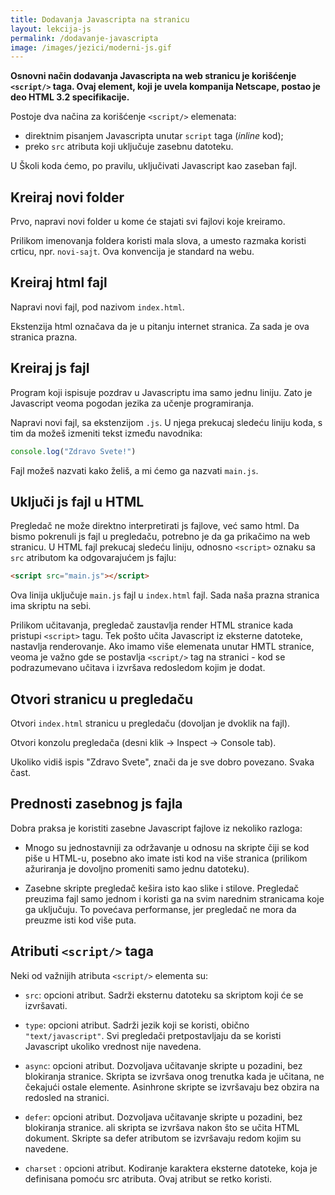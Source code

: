 ```yaml
---
title: Dodavanja Javascripta na stranicu
layout: lekcija-js
permalink: /dodavanje-javascripta
image: /images/jezici/moderni-js.gif
---
```


**Osnovni način dodavanja Javascripta na web stranicu je korišćenje `<script/>` taga. Ovaj element, koji je uvela kompanija Netscape, postao je deo HTML 3.2 specifikacije.**

Postoje dva načina za korišćenje `<script/>` elemenata:
- direktnim pisanjem Javascripta unutar `script` taga (*inline* kod);
- preko `src` atributa koji uključuje zasebnu datoteku.

U Školi koda ćemo, po pravilu, uključivati Javascript kao zaseban fajl.

## Kreiraj novi folder

Prvo, napravi novi folder u kome će stajati svi fajlovi koje kreiramo. 

Prilikom imenovanja foldera koristi mala slova, a umesto razmaka koristi crticu, npr. `novi-sajt`. Ova konvencija je standard na webu.

## Kreiraj html fajl

Napravi novi fajl, pod nazivom `index.html`. 

Ekstenzija html označava da je u pitanju internet stranica. Za sada je ova stranica prazna.

## Kreiraj js fajl

Program koji ispisuje pozdrav u Javascriptu ima samo jednu liniju. Zato je Javascript veoma pogodan jezika za učenje programiranja.

Napravi novi fajl, sa ekstenzijom `.js`. U njega prekucaj sledeću liniju koda, s tim da možeš izmeniti tekst između navodnika: 

```js
console.log("Zdravo Svete!")
```

Fajl možeš nazvati kako želiš, a mi ćemo ga nazvati `main.js`. 

## Uključi js fajl u HTML

Pregledač ne može direktno interpretirati js fajlove, već samo html. Da bismo pokrenuli js fajl u pregledaču, potrebno je da ga prikačimo na web stranicu. U HTML fajl prekucaj sledeću liniju, odnosno `<script>` oznaku sa `src` atributom ka odgovarajućem js fajlu:

```html
<script src="main.js"></script>
```

Ova linija uključuje `main.js` fajl u `index.html` fajl. Sada naša prazna stranica ima skriptu na sebi.

Prilikom učitavanja, pregledač zaustavlja render HTML stranice kada pristupi `<script>` tagu. Tek pošto učita Javascript iz eksterne datoteke, nastavlja renderovanje. Ako imamo više elemenata unutar HMTL stranice, veoma je važno gde se postavlja `<script/>` tag na stranici - kod se podrazumevano učitava i izvršava redosledom kojim je dodat.

## Otvori stranicu u pregledaču

Otvori `index.html` stranicu u pregledaču (dovoljan je dvoklik na fajl).

Otvori konzolu pregledača (desni klik -> Inspect -> Console tab). 

Ukoliko vidiš ispis "Zdravo Svete", znači da je sve dobro povezano. Svaka čast. 

## Prednosti zasebnog js fajla

Dobra praksa je koristiti zasebne Javascript fajlove iz nekoliko razloga:

- Mnogo su jednostavniji za održavanje u odnosu na skripte čiji se kod piše u HTML-u, posebno ako imate isti kod na više stranica (prilikom ažuriranja je dovoljno promeniti samo jednu datoteku).

- Zasebne skripte pregledač kešira isto kao slike i stilove. Pregledač preuzima fajl samo jednom i koristi ga na svim narednim stranicama koje ga uključuju. To povećava performanse, jer pregledač ne mora da preuzme isti kod više puta.

## Atributi `<script/>` taga

Neki od važnijih atributa `<script/>` elementa su:

- `src`: opcioni atribut. Sadrži eksternu datoteku sa skriptom koji će se izvršavati.

- `type`: opcioni atribut. Sadrži jezik koji se koristi, obično `"text/javascript"`. Svi pregledači pretpostavljaju da se koristi Javascript ukoliko vrednost  nije navedena.

- `async`: opcioni atribut. Dozvoljava učitavanje skripte u pozadini, bez blokiranja stranice. Skripta se izvršava onog trenutka kada je učitana, ne čekajući ostale elemente. Asinhrone skripte se izvršavaju bez obzira na redosled na stranici.

- `defer`: opcioni atribut. Dozvoljava učitavanje skripte u pozadini, bez blokiranja stranice. ali skripta se izvršava nakon što se učita HTML dokument. Skripte sa defer atributom se izvršavaju redom kojim su navedene.

- `charset` : opcioni atribut. Kodiranje karaktera eksterne datoteke, koja je definisana pomoću src atributa. Ovaj atribut se retko koristi.

